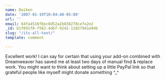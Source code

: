 ```yaml
---
name: Daikon
date: '2007-01-19T10:04:40-05:00'
url: ''
email: 64fa4516f8ec8d52a2b838278cefa2e2
_id: b1f691f0-f582-4dbf-9242-11027941e94b
slug: "/its-all-text/"
template: comment

---
```


Excellent work! I can say for certain that using your add-on combined with Dreamweaver has saved me at least two days of manual find &amp; replace work.
You might want to think about setting up a little PayPal link so that grateful people like myself might donate something ^_^

